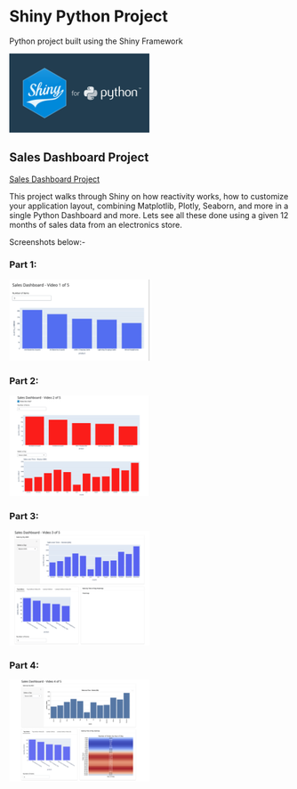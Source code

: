 # Shiny Python Project
Python project built using the Shiny Framework

<img src='./assets/shiny.jpeg' width=50%>

## Sales Dashboard Project

[Sales Dashboard Project](./sales)


This project walks through Shiny on how reactivity works, how to customize your application layout, combining Matplotlib, Plotly, Seaborn, and more in a single Python Dashboard and more. 
Lets see all these done using a given 12 months of sales data from an electronics store.


Screenshots below:-

### Part 1: 

<img src='./assets/video1of5.png' width=50%>

### Part 2: 

<img src='./assets/video2of5.png' width=50%>

### Part 3: 

<img src='./assets/video3of5.png' width=50%>

### Part 4:

<img src='./assets/video4of5.png' width=50%>


